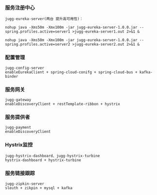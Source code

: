 ### 服务注册中心
```
jugg-eureka-server(两台 提升高可用性)：

nohup java -Xms50m -Xmx100m -jar jugg-eureka-server-1.0.0.jar --spring.profiles.active=server1 >jugg-eureka-server1.out 2>&1 &

nohup java -Xms50m -Xmx100m -jar jugg-eureka-server-1.0.0.jar --spring.profiles.active=server2 >jugg-eureka-server2.out 2>&1 &
```

### 配置管理
```
jugg-config-server
enableEurekaClient + spring-cloud-conifg + spring-cloud-bus + kafka-binder
```

### 服务网关
```
jugg-gateway 
enableDiscoveryClient + restTemplate-ribbon + hystrix
```

### 服务提供者
```
jugg-payment 
enableDiscoveryClient
```
### Hystrix监控
```
jugg-hystrix-dashboard、jugg-hystrix-turbine
hystrix-dashboard + hystrix-turbine
```
### 服务链接跟踪
```
jugg-zipkin-server
sleuth + zikpin + mysql + kafka
```
